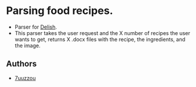 
# Parsing food recipes.

* Parser for [Delish](https://www.delish.com/).
* This parser takes the user request and the X number of recipes the user wants to get, returns X .docx files with the recipe, the ingredients, and the image.

## Authors

- [7uuzzou](https://github.com/juuzzou)
